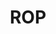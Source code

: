 ---
title: ROP
redirect_to: https://docs.google.com/spreadsheets/d/11TTjJ0xhtYHXPlRR7AedAgYaDAJ704OASC5ilrd_qfw/edit?usp=sharing
redirect_from: 
  - /ROPsheet
  - /ropsheet
---